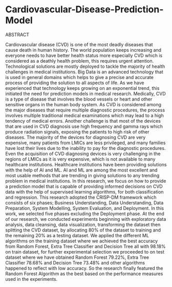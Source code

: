 # Cardiovascular-Disease-Prediction-Model

ABSTRACT

Cardiovascular disease (CVD) is one of the most deadly diseases that cause death in human history. The world population keeps increasing and everyone needs to have better health status more especially CVD which is considered as a deathly health problem, this requires urgent attention. Technological solutions are mostly deployed to tackle the majority of health challenges in medical institutions. Big Data is an advanced technology that is used in general domains which helps to give a precise and accurate process of providing the solution to all aspects of life. As we have experienced that technology keeps growing on an exponential trend, this initiated the need for prediction models in medical research. Medically, CVD is a type of disease that involves the blood vessels or heart and other sensitive organs in the human body system. As CVD is considered among the major diseases that require multiple diagnostic procedures, the process involves multiple traditional medical examinations which may lead to a high tendency of medical errors. Another challenge is that most of the devices that are used in CVD diagnosis use high frequency and gamma rays which produce radiation signals, exposing the patients to high risk of other diseases. The majority of the devices for diagnosing CVD are very expensive, many patients from LMICs are less privileged, and many families have lost their lives due to the inability to pay for the diagnostic procedures. Even the acquisition of CVD diagnosing devices is very challenging in the regions of LMICs as it is very expensive, which is not available to many healthcare institutions. Healthcare institutions have been providing solutions with the help of AI and ML. AI and ML are among the most excellent and most usable methods that are trending in giving solutions to any trending problem in medical institutions. In this research, we focus on how to provide a prediction model that is capable of providing informed decisions on CVD data with the help of supervised learning algorithms, for both classification and regression.  This research adopted the CRISP-DM framework which consists of six phases; Business Understanding, Data Understanding, Data Preparation, System Modelling, System Evaluation, and Deployment. In this work, we selected five phases excluding the Deployment phase. At the end of our research, we conducted experiments beginning with exploratory data analysis, data cleansing, data visualization, transforming the dataset then splitting the CVD dataset, by allocating 80% of the dataset to training and the remaining 20% as a testing dataset. We applied the different ML algorithms on the training dataset where we achieved the best accuracy from Random Forest, Extra Tree Classifier and Decision Tree all with 98.18% on train dataset, for further experimental selection we proceeded to on test dataset where we have obtained Random Forest 79.22%, Extra Tree Classifier 78.68% and Decision Tree 73.48% and other algorithms happened to reflect with low accuracy. So the research finally featured the Random Forest Algorithm as the best based on the performance measures used in the experiments.

